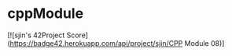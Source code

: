 # cppModule


[![sjin's 42Project Score](https://badge42.herokuapp.com/api/project/sjin/CPP Module 08)]
